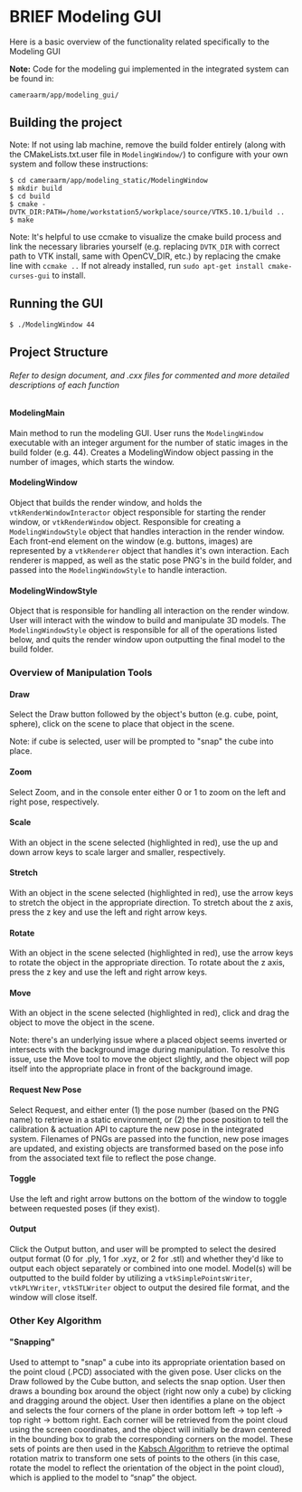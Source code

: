 # BRIEF Modeling GUI

Here is a basic overview of the functionality related specifically to the Modeling GUI

**Note:**
Code for the modeling gui implemented in the integrated system can be found in:
```
cameraarm/app/modeling_gui/
```

## Building the project

Note: If not using lab machine, remove the build folder entirely (along with the CMakeLists.txt.user file in ```ModelingWindow/```) to configure with your own system and follow these instructions:
```
$ cd cameraarm/app/modeling_static/ModelingWindow
$ mkdir build
$ cd build
$ cmake -DVTK_DIR:PATH=/home/workstation5/workplace/source/VTK5.10.1/build ..
$ make
```

Note: It's helpful to use ccmake to visualize the cmake build process and link the necessary libraries yourself (e.g. replacing ```DVTK_DIR``` with correct path to VTK install, same with OpenCV_DIR, etc.) by replacing the cmake line with ```ccmake ..``` If not already installed, run ```sudo apt-get install cmake-curses-gui``` to install.

## Running the GUI
```
$ ./ModelingWindow 44
```

## Project Structure

###### Refer to design document, and .cxx files for commented and more detailed descriptions of each function

#### ModelingMain

Main method to run the modeling GUI. User runs the ```ModelingWindow``` executable with an integer argument for the number of static images in the build folder (e.g. 44). Creates a ModelingWindow object passing in the number of images, which starts the window.

#### ModelingWindow

Object that builds the render window, and holds the ```vtkRenderWindowInteractor``` object responsible for starting the render window, or ```vtkRenderWindow``` object. Responsible for creating a ```ModelingWindowStyle``` object that handles interaction in the render window. Each front-end element on the window (e.g. buttons, images) are represented by a ```vtkRenderer``` object that handles it's own interaction. Each renderer is mapped, as well as the static pose PNG's in the build folder, and passed into the ```ModelingWindowStyle``` to handle interaction.

#### ModelingWindowStyle

Object that is responsible for handling all interaction on the render window. User will interact with the window to build and manipulate 3D models. The ```ModelingWindowStyle``` object is responsible for all of the operations listed below, and quits the render window upon outputting the final model to the build folder.

### Overview of Manipulation Tools

#### Draw

Select the Draw button followed by the object's button (e.g. cube, point, sphere), click on the scene to place that object in the scene.

Note: if cube is selected, user will be prompted to "snap" the cube into place.

#### Zoom

Select Zoom, and in the console enter either 0 or 1 to zoom on the left and right pose, respectively.

#### Scale

With an object in the scene selected (highlighted in red), use the up and down arrow keys to scale larger and smaller, respectively.

#### Stretch

With an object in the scene selected (highlighted in red), use the arrow keys to stretch the object in the appropriate direction. To stretch about the z axis, press the z key and use the left and right arrow keys.

#### Rotate

With an object in the scene selected (highlighted in red), use the arrow keys to rotate the object in the appropriate direction. To rotate about the z axis, press the z key and use the left and right arrow keys.

#### Move

With an object in the scene selected (highlighted in red), click and drag the object to move the object in the scene.

Note: there's an underlying issue where a placed object seems inverted or intersects with the background image during manipulation. To resolve this issue, use the Move tool to move the object slightly, and the object will pop itself into the appropriate place in front of the background image.

#### Request New Pose

Select Request, and either enter (1) the pose number (based on the PNG name) to retrieve in a static environment, or (2) the pose position to tell the calibration & actuation API to capture the new pose in the integrated system. Filenames of PNGs are passed into the function, new pose images are updated, and existing objects are transformed based on the pose info from the associated text file to reflect the pose change.

#### Toggle

Use the left and right arrow buttons on the bottom of the window to toggle between requested poses (if they exist).

#### Output

Click the Output button, and user will be prompted to select the desired output format (0 for .ply, 1 for .xyz, or 2 for .stl) and whether they'd like to output each object separately or combined into one model. Model(s) will be outputted to the build folder by utilizing a ```vtkSimplePointsWriter```, ```vtkPLYWriter```, ```vtkSTLWriter``` object to output the desired file format, and the window will close itself.

### Other Key Algorithm

#### "Snapping"

Used to attempt to "snap" a cube into its appropriate orientation based on the point cloud (.PCD) associated with the given pose. User clicks on the Draw followed by the Cube button, and selects the snap option. User then draws a bounding box around the object (right now only a cube) by clicking and dragging around the object. User then identifies a plane on the object and selects the four corners of the plane in order bottom left → top left → top right → bottom right. Each corner will be retrieved from the point cloud using the screen coordinates, and the object will initially be drawn centered in the bounding box to grab the corresponding corners on the model. These sets of points are then used in the [Kabsch Algorithm](https://en.wikipedia.org/wiki/Kabsch_algorithm) to retrieve the optimal rotation matrix to transform one sets of points to the others (in this case, rotate the model to reflect the orientation of the object in the point cloud), which is applied to the model to “snap” the object.
